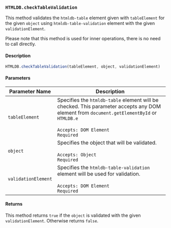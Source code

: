 ### `HTMLDB.checkTableValidation`

This method validates the `htmldb-table` element given with `tableElement` for the given `object` using `htmldb-table-validation` element with the given `validationElement`.

Please note that this method is used for inner operations, there is no need to call directly.

#### Description

```javascript
HTMLDB.checkTableValidation(tableElement, object, validationElement)
```

#### Parameters

| Parameter Name             | Description                               |
| -------------------------- | ----------------------------------------- |
| `tableElement` | Specifies the `htmldb-table` element will be checked. This parameter accepts any DOM element from `document.getElementById` or `HTMLDB.e`<br><br>`Accepts: DOM Element`<br>`Required` |
| `object` | Specifies the object that will be validated.<br><br>`Accepts: Object`<br>`Required` |
| `validationElement` | Specifies the `htmldb-table-validation` element will be used for validation.<br><br>`Accepts: DOM Element`<br>`Required` |

#### Returns

This method returns `true` if the `object` is validated with the given `validationElement`. Otherwise returns `false`.